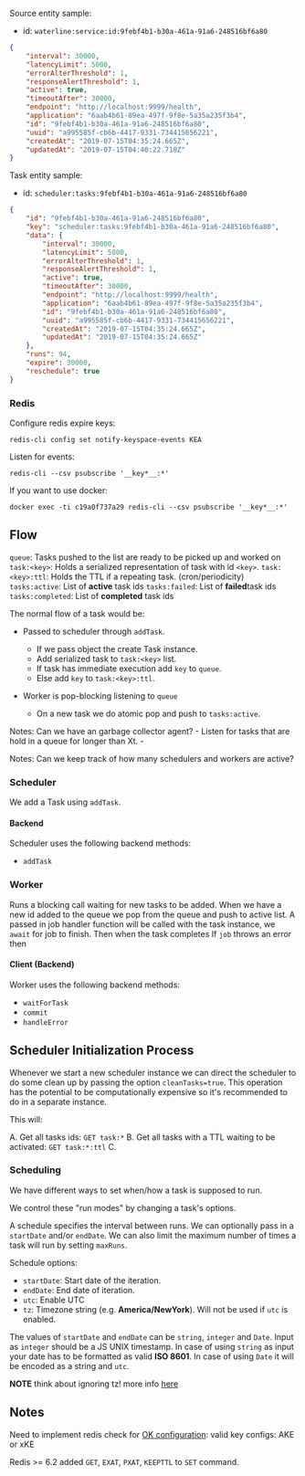 

Source entity sample:

* id: `waterline:service:id:9febf4b1-b30a-461a-91a6-248516bf6a80`

```json
{
    "interval": 30000,
    "latencyLimit": 5000,
    "errorAlterThreshold": 1,
    "responseAlertThreshold": 1,
    "active": true,
    "timeoutAfter": 30000,
    "endpoint": "http://localhost:9999/health",
    "application": "6aab4b61-89ea-497f-9f8e-5a35a235f3b4",
    "id": "9febf4b1-b30a-461a-91a6-248516bf6a80",
    "uuid": "a995585f-cb6b-4417-9331-734415656221",
    "createdAt": "2019-07-15T04:35:24.665Z",
    "updatedAt": "2019-07-15T04:40:22.718Z"
}
```

Task entity sample:
* id: `scheduler:tasks:9febf4b1-b30a-461a-91a6-248516bf6a80`

```json
{
    "id": "9febf4b1-b30a-461a-91a6-248516bf6a80",
    "key": "scheduler:tasks:9febf4b1-b30a-461a-91a6-248516bf6a80",
    "data": {
        "interval": 30000,
        "latencyLimit": 5000,
        "errorAlterThreshold": 1,
        "responseAlertThreshold": 1,
        "active": true,
        "timeoutAfter": 30000,
        "endpoint": "http://localhost:9999/health",
        "application": "6aab4b61-89ea-497f-9f8e-5a35a235f3b4",
        "id": "9febf4b1-b30a-461a-91a6-248516bf6a80",
        "uuid": "a995585f-cb6b-4417-9331-734415656221",
        "createdAt": "2019-07-15T04:35:24.665Z",
        "updatedAt": "2019-07-15T04:35:24.665Z"
    },
    "runs": 94,
    "expire": 30000,
    "reschedule": true
}
```


### Redis

Configure redis expire keys:

```
redis-cli config set notify-keyspace-events KEA
```

Listen for events:

```
redis-cli --csv psubscribe '__key*__:*'
```

If you want to use docker:

```
docker exec -ti c19a0f737a29 redis-cli --csv psubscribe '__key*__:*'
```


## Flow

`queue`: Tasks pushed to the list are ready to be picked up and worked on
`task:<key>`: Holds a serialized representation of task with id `<key>`.
`task:<key>:ttl`: Holds the TTL if a repeating task. (cron/periodicity)
`tasks:active`: List of **active** task ids
`tasks:failed`: List of **failed**task ids
`tasks:completed`: List of **completed** task ids

The normal flow of a task would be:

* Passed to scheduler through `addTask`.
    * If we pass object the create Task instance.
    * Add serialized task to `task:<key>` list.
    * If task has immediate execution add `key` to `queue`.
    * Else add `key` to `task:<key>:ttl`.

* Worker is pop-blocking listening to `queue`
    * On a new task we do atomic pop and push to `tasks:active`.


Notes: Can we have an garbage collector agent? 
    - Listen for tasks that are hold in a queue for longer than Xt.
    - 

Notes: Can we keep track of how many schedulers and workers are active?

### Scheduler

We add a Task using `addTask`.

#### Backend 

Scheduler uses the following backend methods:

* `addTask`

### Worker

Runs a blocking call waiting for new tasks to be added. When we have a new id added to the queue we pop from the queue and push to active list. A passed in job handler function will be called with the task instance, we `await` for job to finish.
Then when the task completes
If `job` throws an error then 

#### Client (Backend)

Worker uses the following backend methods:

* `waitForTask`
* `commit`
* `handleError`

## Scheduler Initialization Process

Whenever we start a new scheduler instance we can direct the scheduler to do some clean up by passing the option `cleanTasks=true`. This operation has the potential to be computationally expensive so it's recommended to do in a separate instance.

This will:

A. Get all tasks ids: `GET task:*`
B. Get all tasks with a TTL waiting to be activated: `GET task:*:ttl`
C. 

### Scheduling

We have different ways to set when/how a task is supposed to run.

We control these "run modes" by changing a task's options.

A schedule specifies the interval between runs. We can optionally pass in a `startDate` and/or `endDate`.
We can also limit the maximum number of times a task will run by setting `maxRuns`.

Schedule options:

* `startDate`: Start date of the iteration.
* `endDate`: End date of iteration.
* `utc`: Enable UTC
* `tz`: Timezone string (e.g. **America/NewYork**). Will not be used if `utc` is enabled.

The values of `startDate` and `endDate` can be `string`, `integer` and `Date`.
Input as `integer` should be a JS UNIX timestamp. 
In case of using `string` as input your date has to be formatted as valid **ISO 8601**.
In case of using `Date` it will be encoded as a string and `utc`.

**NOTE** think about ignoring tz! more info [here](https://github.com/moment/luxon/blob/master/docs/zones.md)

## Notes

Need to implement redis check for [OK configuration](https://github.com/goliatone/core.io-registry-service/blob/scheduler_redis/src/modules/scheduler/lib/redis.js#L103):
valid key configs: AKE or xKE


Redis >= 6.2 added `GET`, `EXAT`, `PXAT`, `KEEPTTL` to `SET` command.